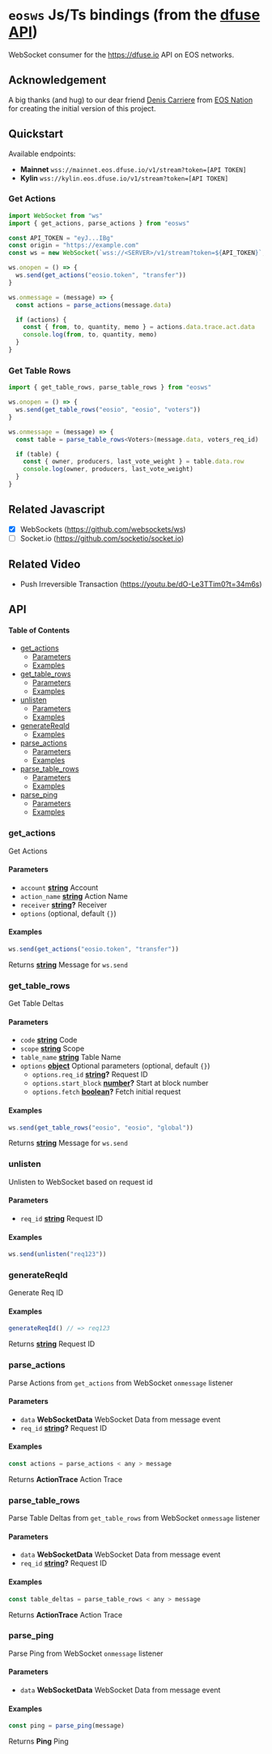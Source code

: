 # `eosws` Js/Ts bindings (from the [dfuse API](https://dfuse.io/))

WebSocket consumer for the https://dfuse.io API on EOS networks.

## Acknowledgement

A big thanks (and hug) to our dear friend [Denis Carriere](https://github.com/DenisCarriere) from
[EOS Nation](https://eosnation.io) for creating the initial version of this project.

## Quickstart

Available endpoints:

- **Mainnet** `wss://mainnet.eos.dfuse.io/v1/stream?token=[API TOKEN]`
- **Kylin** `wss://kylin.eos.dfuse.io/v1/stream?token=[API TOKEN]`

### Get Actions

```ts
import WebSocket from "ws"
import { get_actions, parse_actions } from "eosws"

const API_TOKEN = "eyJ...IBg"
const origin = "https://example.com"
const ws = new WebSocket(`wss://<SERVER>/v1/stream?token=${API_TOKEN}`, { origin })

ws.onopen = () => {
  ws.send(get_actions("eosio.token", "transfer"))
}

ws.onmessage = (message) => {
  const actions = parse_actions(message.data)

  if (actions) {
    const { from, to, quantity, memo } = actions.data.trace.act.data
    console.log(from, to, quantity, memo)
  }
}
```

### Get Table Rows

```ts
import { get_table_rows, parse_table_rows } from "eosws"

ws.onopen = () => {
  ws.send(get_table_rows("eosio", "eosio", "voters"))
}

ws.onmessage = (message) => {
  const table = parse_table_rows<Voters>(message.data, voters_req_id)

  if (table) {
    const { owner, producers, last_vote_weight } = table.data.row
    console.log(owner, producers, last_vote_weight)
  }
}
```

## Related Javascript

- [x] WebSockets (<https://github.com/websockets/ws>)
- [ ] Socket.io (<https://github.com/socketio/socket.io>)

## Related Video

- Push Irreversible Transaction (<https://youtu.be/dO-Le3TTim0?t=34m6s>)

## API

<!-- Generated by documentation.js. Update this documentation by updating the source code. -->

#### Table of Contents

- [get_actions](#get_actions)
  - [Parameters](#parameters)
  - [Examples](#examples)
- [get_table_rows](#get_table_rows)
  - [Parameters](#parameters-1)
  - [Examples](#examples-1)
- [unlisten](#unlisten)
  - [Parameters](#parameters-2)
  - [Examples](#examples-2)
- [generateReqId](#generatereqid)
  - [Examples](#examples-3)
- [parse_actions](#parse_actions)
  - [Parameters](#parameters-3)
  - [Examples](#examples-4)
- [parse_table_rows](#parse_table_rows)
  - [Parameters](#parameters-4)
  - [Examples](#examples-5)
- [parse_ping](#parse_ping)
  - [Parameters](#parameters-5)
  - [Examples](#examples-6)

### get_actions

Get Actions

#### Parameters

- `account` **[string](https://developer.mozilla.org/docs/Web/JavaScript/Reference/Global_Objects/String)** Account
- `action_name` **[string](https://developer.mozilla.org/docs/Web/JavaScript/Reference/Global_Objects/String)** Action Name
- `receiver` **[string](https://developer.mozilla.org/docs/Web/JavaScript/Reference/Global_Objects/String)?** Receiver
- `options` (optional, default `{}`)

#### Examples

```javascript
ws.send(get_actions("eosio.token", "transfer"))
```

Returns **[string](https://developer.mozilla.org/docs/Web/JavaScript/Reference/Global_Objects/String)** Message for `ws.send`

### get_table_rows

Get Table Deltas

#### Parameters

- `code` **[string](https://developer.mozilla.org/docs/Web/JavaScript/Reference/Global_Objects/String)** Code
- `scope` **[string](https://developer.mozilla.org/docs/Web/JavaScript/Reference/Global_Objects/String)** Scope
- `table_name` **[string](https://developer.mozilla.org/docs/Web/JavaScript/Reference/Global_Objects/String)** Table Name
- `options` **[object](https://developer.mozilla.org/docs/Web/JavaScript/Reference/Global_Objects/Object)** Optional parameters (optional, default `{}`)
  - `options.req_id` **[string](https://developer.mozilla.org/docs/Web/JavaScript/Reference/Global_Objects/String)?** Request ID
  - `options.start_block` **[number](https://developer.mozilla.org/docs/Web/JavaScript/Reference/Global_Objects/Number)?** Start at block number
  - `options.fetch` **[boolean](https://developer.mozilla.org/docs/Web/JavaScript/Reference/Global_Objects/Boolean)?** Fetch initial request

#### Examples

```javascript
ws.send(get_table_rows("eosio", "eosio", "global"))
```

Returns **[string](https://developer.mozilla.org/docs/Web/JavaScript/Reference/Global_Objects/String)** Message for `ws.send`

### unlisten

Unlisten to WebSocket based on request id

#### Parameters

- `req_id` **[string](https://developer.mozilla.org/docs/Web/JavaScript/Reference/Global_Objects/String)** Request ID

#### Examples

```javascript
ws.send(unlisten("req123"))
```

### generateReqId

Generate Req ID

#### Examples

```javascript
generateReqId() // => req123
```

Returns **[string](https://developer.mozilla.org/docs/Web/JavaScript/Reference/Global_Objects/String)** Request ID

### parse_actions

Parse Actions from `get_actions` from WebSocket `onmessage` listener

#### Parameters

- `data` **WebSocketData** WebSocket Data from message event
- `req_id` **[string](https://developer.mozilla.org/docs/Web/JavaScript/Reference/Global_Objects/String)?** Request ID

#### Examples

```javascript
const actions = parse_actions < any > message
```

Returns **ActionTrace** Action Trace

### parse_table_rows

Parse Table Deltas from `get_table_rows` from WebSocket `onmessage` listener

#### Parameters

- `data` **WebSocketData** WebSocket Data from message event
- `req_id` **[string](https://developer.mozilla.org/docs/Web/JavaScript/Reference/Global_Objects/String)?** Request ID

#### Examples

```javascript
const table_deltas = parse_table_rows < any > message
```

Returns **ActionTrace** Action Trace

### parse_ping

Parse Ping from WebSocket `onmessage` listener

#### Parameters

- `data` **WebSocketData** WebSocket Data from message event

#### Examples

```javascript
const ping = parse_ping(message)
```

Returns **Ping** Ping
